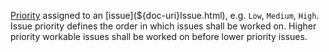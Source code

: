 [Priority](${doc-uri}IssuePriority.html) assigned to an [issue](${doc-uri}Issue.html), e.g. ``Low``, ``Medium``, ``High``. 
Issue priority defines the order in which issues shall be worked on. Higher priority workable issues shall be worked on before lower priority issues.